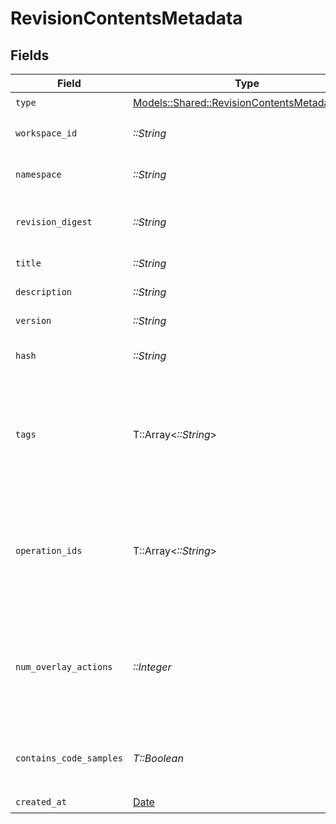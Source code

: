 # RevisionContentsMetadata


## Fields

| Field                                                                                               | Type                                                                                                | Required                                                                                            | Description                                                                                         |
| --------------------------------------------------------------------------------------------------- | --------------------------------------------------------------------------------------------------- | --------------------------------------------------------------------------------------------------- | --------------------------------------------------------------------------------------------------- |
| `type`                                                                                              | [Models::Shared::RevisionContentsMetadataType](../../models/shared/revisioncontentsmetadatatype.md) | :heavy_check_mark:                                                                                  | N/A                                                                                                 |
| `workspace_id`                                                                                      | *::String*                                                                                          | :heavy_check_mark:                                                                                  | The workspace ID                                                                                    |
| `namespace`                                                                                         | *::String*                                                                                          | :heavy_check_mark:                                                                                  | The fully qualified namespace                                                                       |
| `revision_digest`                                                                                   | *::String*                                                                                          | :heavy_check_mark:                                                                                  | The digest of the parent bundle                                                                     |
| `title`                                                                                             | *::String*                                                                                          | :heavy_check_mark:                                                                                  | The OAS title                                                                                       |
| `description`                                                                                       | *::String*                                                                                          | :heavy_check_mark:                                                                                  | The OAS description                                                                                 |
| `version`                                                                                           | *::String*                                                                                          | :heavy_check_mark:                                                                                  | The OAS version                                                                                     |
| `hash`                                                                                              | *::String*                                                                                          | :heavy_check_mark:                                                                                  | The hash of the contents                                                                            |
| `tags`                                                                                              | T::Array<*::String*>                                                                                | :heavy_check_mark:                                                                                  | The tags contained in the OAS -- NOT the OCI tags. Will be empty if the OAS is an overlay.          |
| `operation_ids`                                                                                     | T::Array<*::String*>                                                                                | :heavy_check_mark:                                                                                  | The operation IDs contained in the OAS. Will be empty if the OAS is an overlay.                     |
| `num_overlay_actions`                                                                               | *::Integer*                                                                                         | :heavy_check_mark:                                                                                  | The number of overlay actions in the OAS. Will be 0 if the OAS is not an overlay.                   |
| `contains_code_samples`                                                                             | *T::Boolean*                                                                                        | :heavy_check_mark:                                                                                  | Whether the OAS contains code samples.                                                              |
| `created_at`                                                                                        | [Date](https://ruby-doc.org/stdlib-2.6.1/libdoc/date/rdoc/Date.html)                                | :heavy_check_mark:                                                                                  | N/A                                                                                                 |